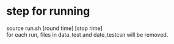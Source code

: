 # step for running
source run.sh [round time] [stop rime]  
for each run, files in data_test and date_testcsn will be removed.
